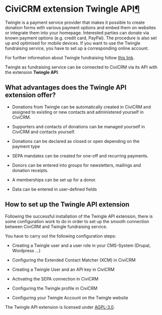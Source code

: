 # CiviCRM extension Twingle API[¶](https://docs.civicrm.org/twingle/en/latest/#twingle-api "Permanent link")

Twingle is a payment service provider that makes it possible to create donation forms with various payment options and embed them on websites or integrate them into your homepage. Interested parties can donate via known payment options (e.g. credit card, PayPal). The procedure is also set up and optimised for mobile devices. If you want to use the Twingle fundraising service, you have to set up a corresponding online account.

For further information about Twingle fundraising follow [this link](https://www.twingle.de/).

Twingle as fundraising service can be connected to CiviCRM via its API with the extension **Twingle API**.

## What advantages does the Twingle API extension offer?

- Donations from Twingle can be automatically created in CiviCRM and assigned to existing or new contacts and administered yourself in CiviCRM.

- Supporters and contacts of donations can be managed yourself in CiviCRM and contacts yourself.

- Donations can be declared as closed or open depending on the payment type

- SEPA mandates can be created for one-off and recurring payments.

- Donors can be entered into groups for newsletters, mailings and donation receipts.

- A memberships can be set up for a donor.

- Data can be entered in user-defined fields

## How to set up the Twingle API extension

Following the successful installation of the Twingle API extension, there is some configuration work to do in order to set up the smooth connection between CiviCRM and Twingle fundraising service. 

You have to carry out the following configuration steps:

- Creating a Twingle user and a user role in your CMS-System (Drupal, Wordpress ...)

- Configuring the Extended Contact Matcher (XCM) in CiviCRM

- Creating a Twingle User and an API key in CiviCRM

- Activating the SEPA connection in CiviCRM

- Configuring the Twingle profile in CiviCRM

- Configuring your Twingle Account on the Twingle website



The Twingle API extension is licensed under [AGPL-3.0](https://github.com/systopia/de.systopia.twingle/blob/master/LICENSE.txt).